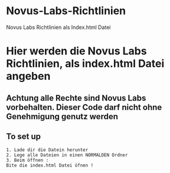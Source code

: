 # Novus-Labs-Richtlinien
Novus Labs Richtlinien als Index.html Datei
# Hier werden die Novus Labs Richtlinien, als index.html Datei angeben 

## Achtung alle Rechte sind Novus Labs vorbehalten. Dieser Code darf nicht ohne Genehmigung genutz werden 


## To set up 
````
1. Lade dir die Datein herunter
2. Lege alle Dateien in einen NORMALDEN Ordner
3. Beim öffnen :
Bite die index.html Datei öfnen !

````
